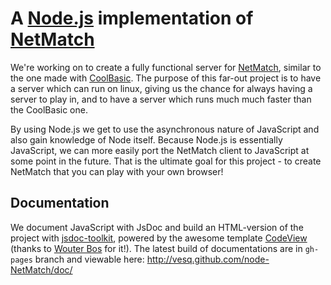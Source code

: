 A [Node.js][] implementation of [NetMatch][]
============================================
We're working on to create a fully functional server for [NetMatch][], similar to the one made with
[CoolBasic][]. The purpose of this far-out project is to have a server which can run on linux,
giving us the chance for always having a server to play in, and to have a server which runs much
much faster than the CoolBasic one.

By using Node.js we get to use the asynchronous nature of JavaScript and also gain knowledge of
Node itself. Because Node.js is essentially JavaScript, we can more easily port the NetMatch client
to JavaScript at some point in the future. That is the ultimate goal for this project - to create
NetMatch that you can play with your own browser!

Documentation
-------------
We document JavaScript with JsDoc and build an HTML-version of the project with [jsdoc-toolkit][],
powered by the awesome template [CodeView][] (thanks to [Wouter Bos][] for it!). The latest build of
documentations are in `gh-pages` branch and viewable here: http://vesq.github.com/node-NetMatch/doc/

[Node.js]: http://nodejs.org/
[NetMatch]: https://github.com/VesQ/NetMatch
[CoolBasic]: http://www.coolbasic.com/
[jsdoc-toolkit]: http://code.google.com/p/jsdoc-toolkit/
[CodeView]: http://www.thebrightlines.com/2010/05/06/new-template-for-jsdoctoolkit-codeview/
[Wouter Bos]: http://www.thebrightlines.com/about/